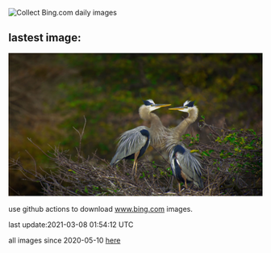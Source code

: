 ![Collect Bing.com daily images](https://github.com/counter2015/bing-daily-images/workflows/Collect%20Bing.com%20daily%20images/badge.svg)
## lastest image:
![](images/Wakodahatchee.jpg)

use github actions to download www.bing.com images.

last update:2021-03-08 01:54:12 UTC

all images since 2020-05-10 [here](https://github.com/counter2015/bing-daily-images/tree/master/images) 
